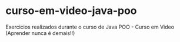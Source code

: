 # curso-em-video-java-poo
Exercicios realizados durante o curso de Java POO - Curso em Video  (Aprender nunca é demais!!)
